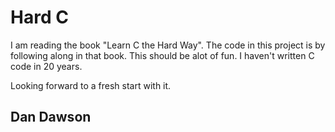 # Hard C

I am reading the book "Learn C the Hard Way".
The code in this project is by following along in that book.
This should be alot of fun.
I haven't written C code in 20 years.

Looking forward to a fresh start with it.

Dan Dawson
----------
